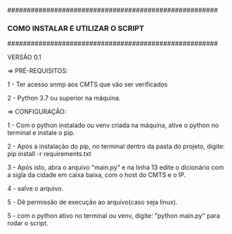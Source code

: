 ######################################################
### COMO INSTALAR E UTILIZAR O SCRIPT 
######################################################

VERSÃO 0.1


=> PRÉ-REQUISITOS:

1 - Ter acesso snmp aos CMTS que vão ser verificados

2 - Python 3.7 ou superior na máquina.

=> CONFIGURAÇÃO:

1 - Com o python instalado ou venv criada na máquina, ative o python no terminal e instale o pip.

2 - Após a instalação do pip, no terminal dentro da pasta do projeto, digite: pip install -r requirements.txt

3 - Após isto, abra o arquivo "main.py" e na linha 13 edite o dicionário com a sigla da cidade em caixa baixa, com o host do CMTS e o IP.

4 - salve o arquivo.

5 - Dê permissão de execução ao arquivo(caso seja linux).

5 - com o python ativo no terminal ou venv, digite: "python main.py" para rodar o script.
